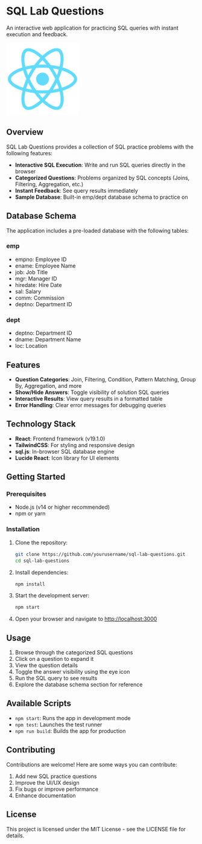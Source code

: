 # SQL Lab Questions

An interactive web application for practicing SQL queries with instant execution and feedback.

![SQL Lab Questions](public/logo192.png)

## Overview

SQL Lab Questions provides a collection of SQL practice problems with the following features:

- **Interactive SQL Execution**: Write and run SQL queries directly in the browser
- **Categorized Questions**: Problems organized by SQL concepts (Joins, Filtering, Aggregation, etc.)
- **Instant Feedback**: See query results immediately
- **Sample Database**: Built-in emp/dept database schema to practice on

## Database Schema

The application includes a pre-loaded database with the following tables:

### emp

- empno: Employee ID
- ename: Employee Name
- job: Job Title
- mgr: Manager ID
- hiredate: Hire Date
- sal: Salary
- comm: Commission
- deptno: Department ID

### dept

- deptno: Department ID
- dname: Department Name
- loc: Location

## Features

- **Question Categories**: Join, Filtering, Condition, Pattern Matching, Group By, Aggregation, and more
- **Show/Hide Answers**: Toggle visibility of solution SQL queries
- **Interactive Results**: View query results in a formatted table
- **Error Handling**: Clear error messages for debugging queries

## Technology Stack

- **React**: Frontend framework (v19.1.0)
- **TailwindCSS**: For styling and responsive design
- **sql.js**: In-browser SQL database engine
- **Lucide React**: Icon library for UI elements

## Getting Started

### Prerequisites

- Node.js (v14 or higher recommended)
- npm or yarn

### Installation

1. Clone the repository:

   ```bash
   git clone https://github.com/yourusername/sql-lab-questions.git
   cd sql-lab-questions
   ```

2. Install dependencies:
   ```bash
   npm install
   ```
3. Start the development server:
   ```bash
   npm start
   ```
4. Open your browser and navigate to [http://localhost:3000](http://localhost:3000)

## Usage

1. Browse through the categorized SQL questions
2. Click on a question to expand it
3. View the question details
4. Toggle the answer visibility using the eye icon
5. Run the SQL query to see results
6. Explore the database schema section for reference

## Available Scripts

- `npm start`: Runs the app in development mode
- `npm test`: Launches the test runner
- `npm run build`: Builds the app for production

## Contributing

Contributions are welcome! Here are some ways you can contribute:

1. Add new SQL practice questions
2. Improve the UI/UX design
3. Fix bugs or improve performance
4. Enhance documentation

## License

This project is licensed under the MIT License - see the LICENSE file for details.
